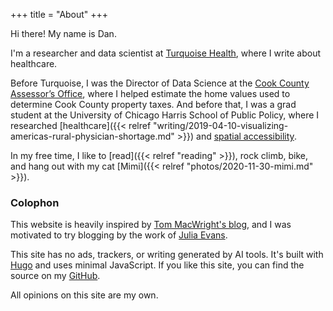 +++
title = "About"
+++

Hi there! My name is Dan.

I'm a researcher and data scientist at [Turquoise Health](https://turquoise.health), where I write about healthcare.

Before Turquoise, I was the Director of Data Science at the [Cook County Assessor’s Office](https://github.com/ccao-data), where I helped estimate the home values used to determine Cook County property taxes. And before that, I was a grad student at the University of Chicago Harris School of Public Policy, where I researched [healthcare]({{< relref "writing/2019-04-10-visualizing-americas-rural-physician-shortage.md" >}}) and [spatial accessibility](https://doi.org/10.1080/24694452.2019.1629870).

In my free time, I like to [read]({{< relref "reading" >}}), rock climb, bike, and hang out with my cat [Mimi]({{< relref "photos/2020-11-30-mimi.md" >}}).

### Colophon

This website is heavily inspired by [Tom MacWright's blog](https://macwright.com/), and I was motivated to try blogging by the work of [Julia Evans](https://jvns.ca/blog/2023/06/05/some-blogging-myths/).

This site has no ads, trackers, or writing generated by AI tools. It's built with [Hugo](https://gohugo.io) and uses minimal JavaScript. If you like this site, you can find the source on my [GitHub](https://github.com/dfsnow/sno.ws).

All opinions on this site are my own.
